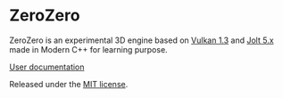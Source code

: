 # ZeroZero

ZeroZero is an experimental 3D engine based on [Vulkan 1.3](https://www.vulkan.org/) and [Jolt 5.x](https://github.com/jrouwe/JoltPhysics) made in Modern C++ for learning purpose.

[User documentation](https://henrimichelon.github.io/ZeroZero/)

Released under the [MIT license](https://raw.githubusercontent.com/HenriMichelon/zero_zero/blob/main/LICENSE.txt).